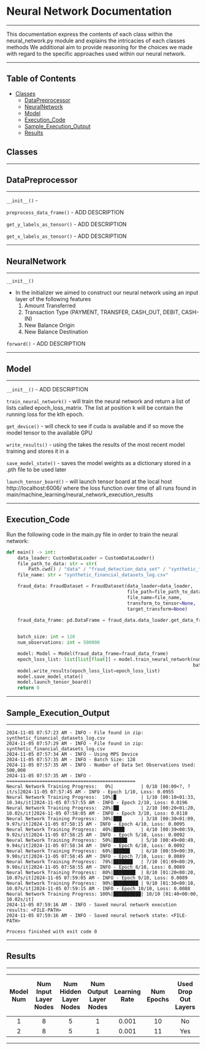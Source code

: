 # Neural Network Documentation

---
<p>
This documentation express the contents of each class within the 
neural_network.py module and explains the intricacies of each classes methods
We additional aim to provide reasoning for the choices we made 
with regard to the specific approaches used within our neural network.
</p>

---

## Table of Contents

- [Classes](#Classes)
    - [DataPreprocessor](#DataPreprocessor)
    - [NeuralNetwork](#NeuralNetwork)
    - [Model](#Model)
    - [Execution_Code](#Execution_Code)
    - [Sample_Execution_Output](#Sample_Execution_Output)
    - [Results](#Results)

## Classes

---

## DataPreprocessor

---


`__init__()` -

`preprocess_data_frame()` - ADD DESCRIPTION

`get_y_labels_as_tensor()` - ADD DESCRIPTION

`get_x_labels_as_tensor()` - ADD DESCRIPTION


---

## NeuralNetwork

---


`__init__()`

- In the initializer we aimed to construct our neural network using an input layer of the following features
    1. Amount Transferred
    2. Transaction Type (PAYMENT, TRANSFER, CASH_OUT, DEBIT, CASH-IN)
    3. New Balance Origin
    4. New Balance Destination

`forward()` - ADD DESCRIPTION

---

## Model

---

`__init__()` - ADD DESCRIPTION

`train_neural_network()` - will train the neural network and return a list of lists called epoch_loss_matrix. The list
at position k will be contain the running loss for the kth epoch.

`get_device()` - will check to see if cuda is available and if so move the model tensor to the available GPU

`write_results()` - using the takes the results of the most recent model training and stores it in a

`save_model_state()` - saves the model weights as a dictionary stored in a .pth file to be used later

`launch_tensor_board()` - will launch tensor board at the local host http://localhost:6006/ where the loss function over
time of all runs found in main/machine_learning/neural_network_execution_results

---

## Execution_Code

<p>
Run the following code in the main.py file in order to train the neural network:
</p>

```python
def main() -> int:
    data_loader: CustomDataLoader = CustomDataLoader()
    file_path_to_data: str = str(
        Path.cwd() / "data" / "fraud_detection_data_set" / "synthetic_financial_datasets_log.zip")
    file_name: str = "synthetic_financial_datasets_log.csv"

    fraud_data: FraudDataset = FraudDataset(data_loader=data_loader,
                                            file_path=file_path_to_data,
                                            file_name=file_name,
                                            transform_to_tensor=None,
                                            target_transform=None)

    fraud_data_frame: pd.DataFrame = fraud_data.data_loader.get_data_frame_from_zip_file(file_path=file_path_to_data,
                                                                                         file_name=file_name)

    batch_size: int = 128
    num_observations: int = 500000

    model: Model = Model(fraud_data_frame=fraud_data_frame)
    epoch_loss_list: list[list[float]] = model.train_neural_network(num_observations=num_observations,
                                                                    batch_size=batch_size)
    model.write_results(epoch_loss_list=epoch_loss_list)
    model.save_model_state()
    model.launch_tensor_board()
    return 0
```

---

## Sample_Execution_Output

---

```
2024-11-05 07:57:23 AM - INFO - File found in zip: synthetic_financial_datasets_log.csv
2024-11-05 07:57:29 AM - INFO - File found in zip: synthetic_financial_datasets_log.csv
2024-11-05 07:57:34 AM - INFO - Using MPS Device
2024-11-05 07:57:35 AM - INFO - Batch Size: 128
2024-11-05 07:57:35 AM - INFO - Number of Data Set Observations Used: 500,000
2024-11-05 07:57:35 AM - INFO - ===============================================
Neural Network Training Progress:   0%|          | 0/10 [00:00<?, ?it/s]2024-11-05 07:57:45 AM - INFO - Epoch 1/10, Loss: 0.0955
Neural Network Training Progress:  10%|█         | 1/10 [00:10<01:33, 10.34s/it]2024-11-05 07:57:55 AM - INFO - Epoch 2/10, Loss: 0.0196
Neural Network Training Progress:  20%|██        | 2/10 [00:20<01:20, 10.02s/it]2024-11-05 07:58:05 AM - INFO - Epoch 3/10, Loss: 0.0110
Neural Network Training Progress:  30%|███       | 3/10 [00:30<01:09,  9.97s/it]2024-11-05 07:58:15 AM - INFO - Epoch 4/10, Loss: 0.0095
Neural Network Training Progress:  40%|████      | 4/10 [00:39<00:59,  9.92s/it]2024-11-05 07:58:25 AM - INFO - Epoch 5/10, Loss: 0.0092
Neural Network Training Progress:  50%|█████     | 5/10 [00:49<00:49,  9.94s/it]2024-11-05 07:58:34 AM - INFO - Epoch 6/10, Loss: 0.0092
Neural Network Training Progress:  60%|██████    | 6/10 [00:59<00:39,  9.90s/it]2024-11-05 07:58:45 AM - INFO - Epoch 7/10, Loss: 0.0089
Neural Network Training Progress:  70%|███████   | 7/10 [01:09<00:29,  9.98s/it]2024-11-05 07:58:55 AM - INFO - Epoch 8/10, Loss: 0.0089
Neural Network Training Progress:  80%|████████  | 8/10 [01:20<00:20, 10.07s/it]2024-11-05 07:59:05 AM - INFO - Epoch 9/10, Loss: 0.0089
Neural Network Training Progress:  90%|█████████ | 9/10 [01:30<00:10, 10.07s/it]2024-11-05 07:59:15 AM - INFO - Epoch 10/10, Loss: 0.0088
Neural Network Training Progress: 100%|██████████| 10/10 [01:40<00:00, 10.02s/it]
2024-11-05 07:59:16 AM - INFO - Saved neural network execution results: <FILE-PATH>
2024-11-05 07:59:16 AM - INFO - Saved neural network state: <FILE-PATH>

Process finished with exit code 0
```

---

## Results

---

| Model Num | Num Input Layer Nodes | Num Hidden Layer Nodes | Num Output Layer Nodes | Learning Rate | Num Epochs | Used Drop Out Layers | Loss Function Result After N-Epochs |
|:---------:|:---------------------:|:----------------------:|:----------------------:|:-------------:|:----------:|:--------------------:|:-----------------------------------:|
|     1     |           8           |           5            |           1            |     0.001     |     10     |          No          |               0.0058                |
|     2     |           8           |           5            |           1            |     0.001     |     11     |         Yes          |               0.0088                |

---


